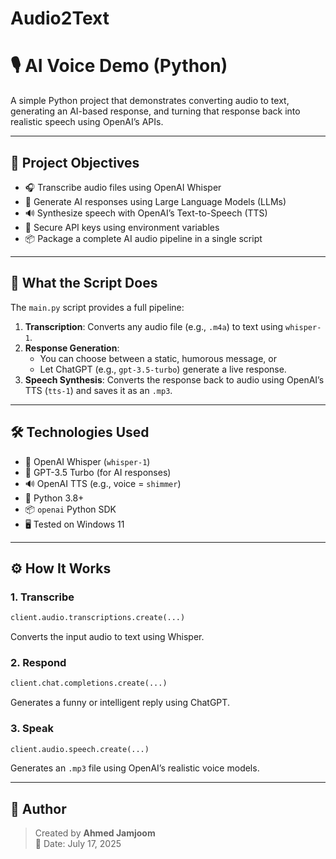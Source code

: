 # Audio2Text


# 🎙️ AI Voice Demo (Python)

A simple Python project that demonstrates converting audio to text, generating an AI-based response, and turning that response back into realistic speech using OpenAI’s APIs.

---

## 🎯 Project Objectives

- 🎧 Transcribe audio files using OpenAI Whisper
- 💬 Generate AI responses using Large Language Models (LLMs)
- 🔊 Synthesize speech with OpenAI’s Text-to-Speech (TTS)
- 🔐 Secure API keys using environment variables
- 📦 Package a complete AI audio pipeline in a single script

---

## 🧱 What the Script Does

The `main.py` script provides a full pipeline:

1. **Transcription**: Converts any audio file (e.g., `.m4a`) to text using `whisper-1`.
2. **Response Generation**: 
   - You can choose between a static, humorous message, or
   - Let ChatGPT (e.g., `gpt-3.5-turbo`) generate a live response.
3. **Speech Synthesis**: Converts the response back to audio using OpenAI’s TTS (`tts-1`) and saves it as an `.mp3`.

---

## 🛠️ Technologies Used

- 🧠 OpenAI Whisper (`whisper-1`)
- 💬 GPT-3.5 Turbo (for AI responses)
- 🔊 OpenAI TTS (e.g., voice = `shimmer`)
- 🐍 Python 3.8+
- 📦 `openai` Python SDK
- 🖥️ Tested on Windows 11

---

## ⚙️ How It Works

### 1. Transcribe
```python
client.audio.transcriptions.create(...)
```
Converts the input audio to text using Whisper.

### 2. Respond
```python
client.chat.completions.create(...)
```
Generates a funny or intelligent reply using ChatGPT.

### 3. Speak
```python
client.audio.speech.create(...)
```
Generates an `.mp3` file using OpenAI’s realistic voice models.

---

## 👤 Author

> Created by **Ahmed Jamjoom**  
> 📅 Date: July 17, 2025
